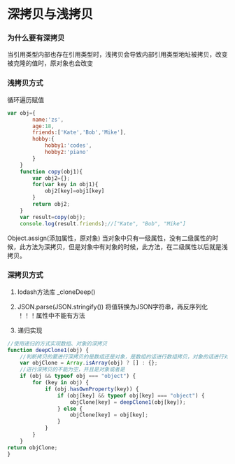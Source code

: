 # 深拷贝与浅拷贝

### 为什么要有深拷贝

当引用类型内部也存在引用类型时，浅拷贝会导致内部引用类型地址被拷贝，改变被克隆的值时，原对象也会改变

### 浅拷贝方式

循环遍历赋值
```js
var obj={
        name:'zs',
        age:18,
        friends:['Kate','Bob','Mike'],
        hobby:{
            hobby1:'codes',
            hobby2:'piano'
        }
    }
    function copy(obj1){
        var obj2={};
        for(var key in obj1){
            obj2[key]=obj1[key]
        }
        return obj2;
    }
    var result=copy(obj);   
    console.log(result.friends);//["Kate", "Bob", "Mike"]
```

Object.assign(添加属性，原对象)  当对象中只有一级属性，没有二级属性的时候，此方法为深拷贝，但是对象中有对象的时候，此方法，在二级属性以后就是浅拷贝。

### 深拷贝方式

1. lodash方法库 _cloneDeep()

2. JSON.parse(JSON.stringify())   将值转换为JSON字符串，再反序列化   ！！！属性中不能有方法

3. 递归实现

```js
//使用递归的方式实现数组、对象的深拷贝
function deepClone1(obj) {
	//判断拷贝的要进行深拷贝的是数组还是对象，是数组的话进行数组拷贝，对象的话进行对象拷贝
	var objClone = Array.isArray(obj) ? [] : {};
	//进行深拷贝的不能为空，并且是对象或者是
	if (obj && typeof obj === "object") {
		for (key in obj) {
			if (obj.hasOwnProperty(key)) {
				if (obj[key] && typeof obj[key] === "object") {
					objClone[key] = deepClone1(obj[key]);
				} else {
					objClone[key] = obj[key];
				}
			}
		}
	}
return objClone;
}
```

